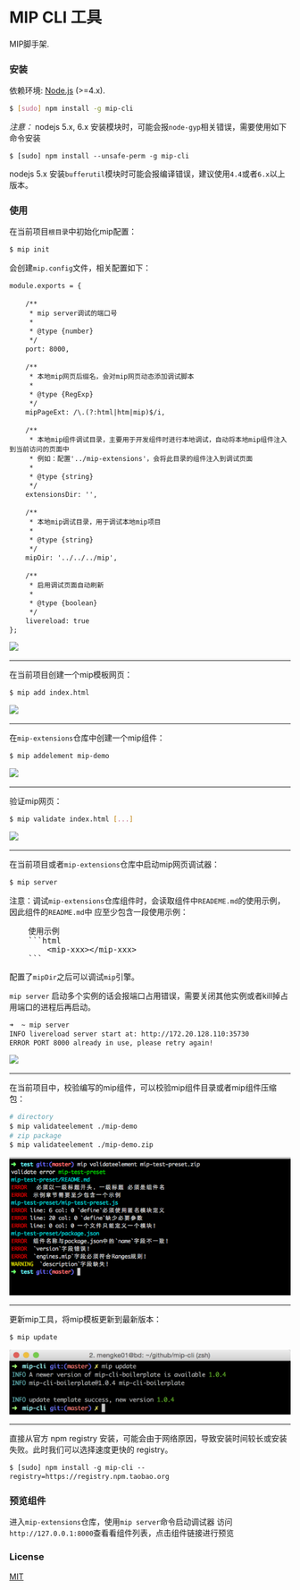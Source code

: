 # MIP CLI 工具

MIP脚手架.

### 安装

依赖环境: [Node.js](https://nodejs.org/en/) (>=4.x).

``` bash
$ [sudo] npm install -g mip-cli
```
*注意：*
nodejs 5.x, 6.x 安装模块时，可能会报`node-gyp`相关错误，需要使用如下命令安装

```
$ [sudo] npm install --unsafe-perm -g mip-cli
```
nodejs 5.x 安装`bufferutil`模块时可能会报编译错误，建议使用`4.4`或者`6.x`以上版本。

### 使用

在当前项目`根目录`中初始化mip配置：

``` bash
$ mip init
```
会创建`mip.config`文件，相关配置如下：

```
module.exports = {

    /**
     * mip server调试的端口号
     *
     * @type {number}
     */
    port: 8000,

    /**
     * 本地mip网页后缀名，会对mip网页动态添加调试脚本
     *
     * @type {RegExp}
     */
    mipPageExt: /\.(?:html|htm|mip)$/i,

    /**
     * 本地mip组件调试目录，主要用于开发组件时进行本地调试，自动将本地mip组件注入到当前访问的页面中
     * 例如：配置'../mip-extensions'，会将此目录的组件注入到调试页面
     *
     * @type {string}
     */
    extensionsDir: '',

    /**
     * 本地mip调试目录，用于调试本地mip项目
     *
     * @type {string}
     */
    mipDir: '../../../mip',

    /**
     * 启用调试页面自动刷新
     *
     * @type {boolean}
     */
    livereload: true
};
```

![](./example/mip-init.png)

----
在当前项目创建一个mip模板网页：

``` bash
$ mip add index.html
```

![](./example/mip-add.png)

----
在`mip-extensions`仓库中创建一个mip组件：

``` bash
$ mip addelement mip-demo
```

![](./example/mip-addelement.png)

----
验证mip网页：

``` bash
$ mip validate index.html [...]
```

![](./example/mip-validate.png)

----
在当前项目或者`mip-extensions`仓库中启动mip网页调试器：

``` bash
$ mip server
```

注意：调试`mip-extensions`仓库组件时，会读取组件中`READEME.md`的使用示例，因此组件的`README.md`中
应至少包含一段使用示例：
<pre>
    使用示例
    ```html
        &lt;mip-xxx&gt;&lt;/mip-xxx&gt;
    ```
</pre>

配置了`mipDir`之后可以调试`mip`引擎。

`mip server` 启动多个实例的话会报端口占用错误，需要关闭其他实例或者kill掉占用端口的进程后再启动。

```
➜  ~ mip server
INFO livereload server start at: http://172.20.128.110:35730
ERROR PORT 8000 already in use, please retry again!
```

![](./example/mip-server.png)

----
在当前项目中，校验编写的mip组件，可以校验mip组件目录或者mip组件压缩包：

``` bash
# directory
$ mip validateelement ./mip-demo
# zip package
$ mip validateelement ./mip-demo.zip
```

![](./example/mip-validateelement.png)

----
更新mip工具，将mip模板更新到最新版本：

``` bash
$ mip update
```

![](./example/mip-update.png)

----

直接从官方 npm registry 安装，可能会由于网络原因，导致安装时间较长或安装失败。此时我们可以选择速度更快的 registry。

```
$ [sudo] npm install -g mip-cli --registry=https://registry.npm.taobao.org
```

### 预览组件

进入`mip-extensions`仓库，使用`mip server`命令启动调试器
访问` http://127.0.0.1:8000`查看看组件列表，点击组件链接进行预览

### License

[MIT](http://opensource.org/licenses/MIT)


